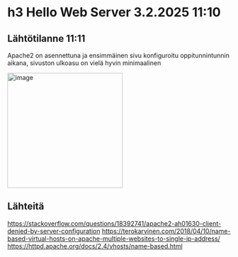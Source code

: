 # h3 Hello Web Server 3.2.2025 11:10 

## Lähtötilanne 11:11 
Apache2 on asennettuna ja ensimmäinen sivu konfiguroitu oppitunnintunnin aikana, sivuston ulkoasu on vielä hyvin minimaalinen

<img width="260" alt="image" src="https://github.com/user-attachments/assets/e950884c-d3ee-4bfe-b309-f164cd5a2d29" />




## Lähteitä 
https://stackoverflow.com/questions/18392741/apache2-ah01630-client-denied-by-server-configuration
https://terokarvinen.com/2018/04/10/name-based-virtual-hosts-on-apache-multiple-websites-to-single-ip-address/ 
https://httpd.apache.org/docs/2.4/vhosts/name-based.html
